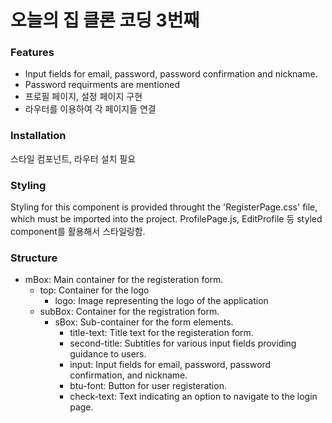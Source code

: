 # 오늘의 집 클론 코딩 3번째

### Features

+ Input fields for email, password, password confirmation and nickname.
+ Password requirments are mentioned
+ 프로필 페이지, 설정 페이지 구현
+ 라우터를 이용하여 각 페이지들 연결

### Installation

스타일 컴포넌트, 라우터 설치 필요


### Styling

Styling for this component is provided throught the 'RegisterPage.css' file, which must be imported into the project.
ProfilePage.js, EditProfile 등 styled component를 활용해서 스타일링함.

### Structure

+ mBox: Main container for the registeration form.
  + top: Container for the logo
    + logo: Image representing the logo of the application
  + subBox: Container for the registration form.
    + sBox: Sub-container for the form elements.
      + title-text: Title text for the registeration form.
      + second-title: Subtitles for various input fields providing guidance to users.
      + input: Input fields for email, password, password confirmation, and nickname.
      + btu-font: Button for user registeration.
      + check-text: Text indicating an option to navigate to the login page.
